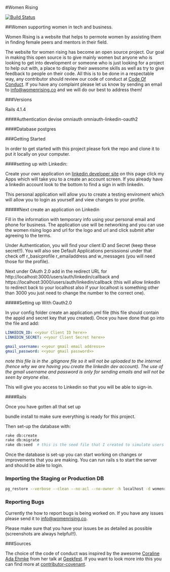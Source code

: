 #Women Rising

[![Build Status](https://travis-ci.org/womenrising/womenrising.svg?branch=master)](https://travis-ci.org/womenrising/womenrising)

##Women supporting women in tech and business.

Women Rising is a website that helps to permote women by assisting them in finding female peers and mentors in their field.

The website for women rising has become an open source project. Our goal in making this open source is to give mainly women but anyone who is looking to get into development or someone who is just looking for a project to help out with, a place to display their awesome skills as well as try to give feedback to people on their code. All this is to be done in a respectable way, any contributor should review our code of conduct at [Code Of Conduct](https://github.com/kma3a/womenrising/blob/master/CODE_OF_CONDUCT.md). If you have any complaint please let us know by sending an email to info@womenrising.co and we will do our best to address them!

###Versions

Rails 4.1.4

####Authentication
devise
omniauth
omniauth-linkedin-oauth2

####Database
postgres

###Getting Started

In order to get started with this project please fork the repo and clone it to put it locally on your computer.

####setting up with Linkedin:

Create your own application on [linkedin developer site](https://developer.linkedin.com/) on this page click my Apps which will take you to a create an account screen. If you already have a linkedin account look to the bottom to find a sign in with linkedin.

This personal application will allow you to create a testing enviroment which will allow you to login as yourself and view changes to your profile.

#####Next create an application on Linkedin

Fill in the information with temporary info using your personal email and phone for business. The application use will be networking and you can use the women rising logo and url for the logo and url and click submit after agreeing to the terms.

Under Authentication, you will find your client ID and Secret (keep these secret!!). You will also see Default Applications persissionsi under that check off r\_basicprofile r\_emailaddress and w\_messages (you will need those for the profile).

Next under OAuth 2.0 add in the redirect URL for http://localhost:3000/users/auth/linkedin/callback and https://localhost:3000/users/auth/linkedin/callback (this will allow linkedin to redirect back to your localhost also if your localhost is something other than 3000 you just need to change the number to the correct one).

#####Setting up With Oauth2.0

In your config folder create an application.yml file (this file should contain the appid and secret key that you created).  Once you have done that go into the file and add:

```yaml
LINKEDIN_ID: <<your Client ID here>>
LINKEDIN_SECRET: <<your Client Secret here>>

gmail_username: <<your gmail email address>>
gmail_password: <<your gmail password>>
```

*note this file is in the .gitignore file so it will not be uploaded to the internet (hence why we are having you create the linkedin dev account). The use of the gmail username and password is only for sending emails and will not be seen by anyone else.*

This will give you access to Linkedin so that you will be able to sign-in.

####Rails

Once you have gotten all that set up

bundle install to make sure everything is ready for this project.

Then set-up the database with:

```sh
rake db:create
rake db:migrate
rake db:seed  # this is the seed file that I created to simulate users for testing purposes
```

Once the database is set-up you can start working on changes or improvements that you are making. You can run rails s to start the server and should be able to login.

### Importing the Staging or Production DB

```sh
pg_restore --verbose --clean --no-acl --no-owner -h localhost -d womenrising_development ./db/backup-2016-01-14.dump
```

### Reporting Bugs

Currently the how to report bugs is being worked on. If you have any issues please send it to info@womenrising.co.

Please make sure that you have your issues be as detailed as possible (screenshots are always helpful!!).

###Sources

The choice of the code of conduct was inspired by the awesome [Coraline Ada Ehmke](https://github.com/CoralineAda) from her talk at [Geekfest](https://vimeo.com/101449990). If you want to look more into this you can find more at [contributor-covenant](http://contributor-covenant.org/).
